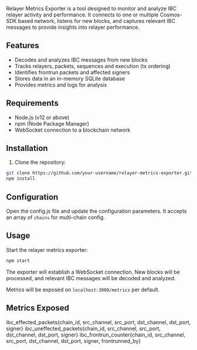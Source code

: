 
Relayer Metrics Exporter is a tool designed to monitor and analyze IBC relayer activity and performance. It connects to one or multiple Cosmos-SDK based network, listens for new blocks, and captures relevant IBC messages to provide insights into relayer performance.

## Features

- Decodes and analyzes IBC messages from new blocks
- Tracks relayers, packets, sequences and execution (tx ordering)
- Identifies frontrun packets and affected signers
- Stores data in an in-memory SQLite database
- Provides metrics and logs for analysis

## Requirements

- Node.js (v12 or above)
- npm (Node Package Manager)
- WebSocket connection to a blockchain network

## Installation

1. Clone the repository:

```bash
git clone https://github.com/your-username/relayer-metrics-exporter.git
npm install
```

## Configuration

Open the config.js file and update the configuration parameters. It accepts an array of `chains` for multi-chain config.

## Usage

Start the relayer metrics exporter:

```bash
npm start
```

The exporter will establish a WebSocket connection, New blocks will be processed, and relevant IBC messages will be decoded and analyzed.

Metrics will be exposed on `localhost:3000/metrics` per default.

## Metrics Exposed

ibc_effected_packets{chain_id, src_channel, src_port, dst_channel, dst_port, signer}
ibc_uneffected_packets{chain_id, src_channel, src_port, dst_channel, dst_port, signer}
ibc_frontrun_counter{chain_id, src_channel, src_port, dst_channel, dst_port, signer, frontrunned_by}